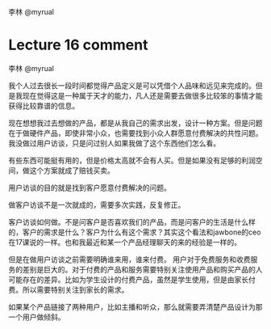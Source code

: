 李林 @myrual

# Lecture 16 comment

李林 @myrual

我个人过去很长一段时间都觉得产品定义是可以凭借个人品味和远见来完成的。但是我现在觉得这是一种属于天才的能力，凡人还是需要去做很多比较笨的事情才能获得比较靠谱的信息。

现在想想我过去想做的产品，都是从我自己的需求出发，设计一种方案。但是问题在于做硬件产品，即使非常小众，也需要找到小众人群愿意付费解决的共性问题。我没做过用户访谈，只是问过别人如果我做了这个东西他们怎么看。

有些东西可能挺有用的，但是价格太高就不会有人买。但是如果没有足够的利润空间，做这个方案就成了赔钱买卖。

用户访谈的目的就是找到客户愿意付费解决的问题。

做客户访谈不是一次就成的，需要多次实践，反复修正。

客户访谈如何做。不是问客户是否喜欢我们的产品，而是问客户的生活是什么样的，客户的需求是什么？客户为什么有这个需求？其实这个看法和jawbone的ceo在17课说的一样。也和我最近和某一个产品经理聊天的来的经验是一样的。

但是在做用户访谈之前需要明确谁来用，谁来付费。 用户对于免费服务和收费服务的差别是巨大的。对于付费的产品和服务需要特别关注使用产品和购买产品的人可能存在的差异。比如为学生设计的付费产品，虽然是学生使用，但是由家长付费。所以需要特别关注到家长的需求。 

如果某个产品链接了两种用户，比如主播和听众，那么就需要弄清楚产品设计为那一个用户做倾斜。

